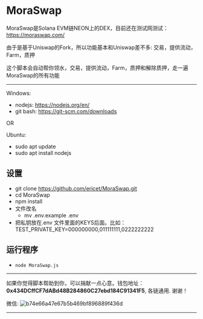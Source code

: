 # MoraSwap
MoraSwap是Solana EVM链NEON上的DEX，目前还在测试网测试：https://moraswap.com/

由于是基于Uniswap的Fork，所以功能基本和Uniswap差不多: 交易，提供流动，Farm，质押

这个脚本会自动帮你领水，交易，提供流动，Farm，质押和解除质押，走一遍MoraSwap的所有功能

---
Windows:
* nodejs: https://nodejs.org/en/
* git bash: https://git-scm.com/downloads

OR

Ubuntu:
* sudo apt update
* sudo apt install nodejs


## 设置
* git clone https://github.com/ericet/MoraSwap.git
* cd MoraSwap
* npm install
* 文件改名
  * mv .env.example .env
* 把私钥放在.env 文件里面的KEYS后面。比如：TEST_PRIVATE_KEY=000000000,011111111,0222222222
## 运行程序
* `node MoraSwap.js`

---

如果你觉得脚本帮助到你，可以捐献一点心意。钱包地址：**0x434DCffCF7dABd48B284860C27ebd184C91341F5**, 各链通用. 谢谢！

微信:
![b74e66a47e67b5b469bf896889f436d](https://user-images.githubusercontent.com/9066755/161464878-27fd65c0-ecc6-4e77-ae50-0cd166a07bac.jpg)

---
